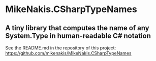# MikeNakis.CSharpTypeNames
## A tiny library that computes the name of any System.Type in human-readable C# notation

<!--- PEARL: nuget supports only a small subset of markdown, which does not include images, and supports no HTML at all. -->

See the README.md in the repository of this project: https://github.com/mikenakis/MikeNakis.CSharpTypeNames
